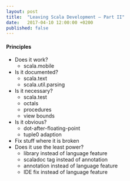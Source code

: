 ```yaml
---
layout: post
title:  "Leaving Scala Development – Part II"
date:   2017-04-10 12:00:00 +0200
published: false
---
```


#### Principles

- Does it work?
  - scala.mobile
- Is it documented?
  - scala.text
  - scala.util.parsing
- Is it necessary?
  - scala.test
  - octals
  - procedures
  - view bounds
- Is it obvious?
  - dot-after-floating-point
  - tuple0 adaption
- Fix stuff where it is broken
- Does it use the least power?
  - library instead of language feature
  - scaladoc tag instead of annotation
  - annotation instead of language feature
  - IDE fix instead of language feature
